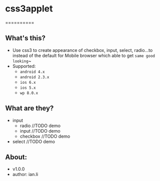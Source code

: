 # css3applet
==========

## What's this?
* Use css3 to create appearance of checkbox, input, select, radio...to instead of the default for Mobile browser which able to get `same good looking`~
* Supported:
  * `android 4.x`
  * `android 2.3.x`
  * `ios 6.x`
  * `ios 5.x`
  * `wp 8.0.x`

## What are they?
* input
  * radio //TODO demo
  * input //TODO demo
  * checkbox //TODO demo
* select //TODO demo

## About:
* v1.0.0
* author: ian.li

